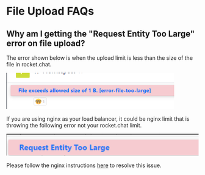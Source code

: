 # File Upload FAQs

## Why am I getting the "**Request Entity Too Large"** error on file upload?

The error shown below is when the upload limit is less than the size of the file in rocket.chat.

![](../../../.gitbook/assets/image%20%28178%29.png)

If you are using nginx as your load balancer, it could be nginx limit that is throwing the following error not your rocket.chat limit.

![](../../../.gitbook/assets/image%20%28281%29.png)

Please follow the nginx instructions [here](https://www.cyberciti.biz/faq/linux-unix-bsd-nginx-413-request-entity-too-large/) to resolve this issue. 



